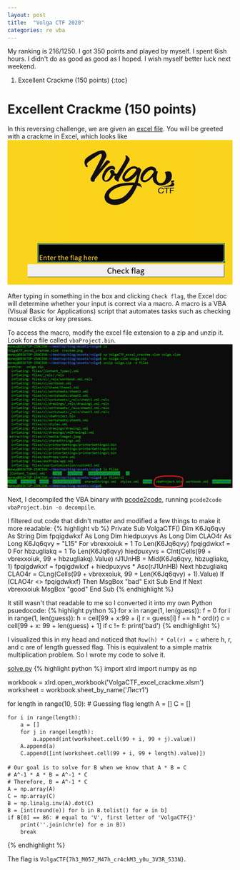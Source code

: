 ```yaml
---
layout: post
title:  "Volga CTF 2020"
categories: re vba
---
```

My ranking is 216/1250. I got 350 points and played by myself. I spent 6ish hours. I didn't do as good as good as I hoped. I wish myself better luck next weekend.

1. Excellent Crackme (150 points)
{:toc}

# Excellent Crackme (150 points)

In this reversing challenge, we are given an [excel file](/assets/volga/VolgaCTF_excel_crackme.xlsm). You will be greeted with a crackme in Excel, which looks like
![crackme](/assets/volga/crackme.png)

After typing in something in the box and clicking `Check flag`, the Excel doc will determine whether your input is correct via a macro. A macro is a VBA (Visual Basic for Applications) script that automates tasks such as checking mouse clicks or key presses.

To access the macro, modify the excel file extension to a zip and unzip it. Look for a file called `vbaProject.bin`.
![steps](/assets/volga/steps.png)

Next, I decompiled the VBA binary with [pcode2code](https://pypi.org/project/pcode2code/), running
`pcode2code vbaProject.bin -o decompile`.

I filtered out code that didn't matter and modified a few things to make it more readable:
{% highlight vb %}
Private Sub VolgaCTF()
  Dim K6Jq6qvy As String
  Dim fpqigdwkxf As Long
  Dim hiedpuxyvs As Long
  Dim CLAO4r As Long
  K6Jq6qvy = "L15"
  For vbrexxoiuk = 1 To Len(K6Jq6qvy)
    fpqigdwkxf = 0
    For hbzugliakq = 1 To Len(K6Jq6qvy)
      hiedpuxyvs = CInt(Cells(99 + vbrexxoiuk, 99 + hbzugliakq).Value)
      rJ1UnHB = Mid(K6Jq6qvy, hbzugliakq, 1)
      fpqigdwkxf = fpqigdwkxf + hiedpuxyvs * Asc(rJ1UnHB)
    Next hbzugliakq
    CLAO4r = CLng(Cells(99 + vbrexxoiuk, 99 + Len(K6Jq6qvy) + 1).Value)
    If (CLAO4r <> fpqigdwkxf) Then
      MsgBox "bad"
      Exit Sub
    End If
  Next vbrexxoiuk
  MsgBox "good"
End Sub
{% endhighlight %}

It still wasn't that readable to me so I converted it into my own Python psuedocode:
{% highlight python %}
for x in range(1, len(guess)):
    f = 0
    for i in range(1, len(guess)):
        h = cell[99 + x:99 + i]
        r = guess[i]
        f += h * ord(r)
    c = cell[99 + x: 99 + len(guess) + 1]
    if c != f:
        print('bad')
{% endhighlight %}

I visualized this in my head and noticed that `Row(h) * Col(r) = c` where h, r, and c are of length guessed flag. This is equivalent to a simple matrix multiplication problem. So I wrote my code to solve it.

[solve.py](/assets/volga/solve.py)
{% highlight python %}
import xlrd
import numpy as np

workbook = xlrd.open_workbook('VolgaCTF_excel_crackme.xlsm')
worksheet = workbook.sheet_by_name('Лист1')

for length in range(10, 50): # Guessing flag length
    A = []
    C = []

    for i in range(length):
        a = []
        for j in range(length):
            a.append(int(worksheet.cell(99 + i, 99 + j).value))
        A.append(a)
        C.append([int(worksheet.cell(99 + i, 99 + length).value)])

    # Our goal is to solve for B when we know that A * B = C
    # A^-1 * A * B = A^-1 * C
    # Therefore, B = A^-1 * C
    A = np.array(A)
    C = np.array(C)
    B = np.linalg.inv(A).dot(C)
    B = [int(round(e)) for b in B.tolist() for e in b]
    if B[0] == 86: # equal to 'V', first letter of 'VolgaCTF{}'
        print(''.join(chr(e) for e in B))
        break
{% endhighlight %}

The flag is `VolgaCTF{7h3_M057_M47h_cr4ckM3_y0u_3V3R_533N}`.